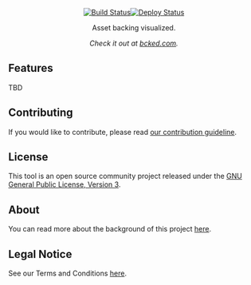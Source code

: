 <p align="center">
  <a href="https://github.com/Spenhouet/bcked/actions/workflows/deploy.yml"><img src="https://github.com/Spenhouet/bcked/actions/workflows/deploy.yml/badge.svg" alt="Build Status"></a><a href="https://github.com/Spenhouet/bcked/actions/workflows/pages/pages-build-deployment"><img src="https://github.com/Spenhouet/bcked/actions/workflows/pages/pages-build-deployment/badge.svg" alt="Deploy Status"></a>
</p>

<p align="center">Asset backing visualized.</p>

<p align="center"><em>Check it out at <a href="https://bcked.com/">bcked.com</a>.</em></p>

## Features

TBD

## Contributing

If you would like to contribute, please read [our contribution guideline](CONTRIBUTING.md).

## License

This tool is an open source community project released under the [GNU General Public License, Version 3](LICENSE).

## About

You can read more about the background of this project [here](ABOUT.md).

## Legal Notice

See our Terms and Conditions [here](LEGAL_NOTICE.md).
